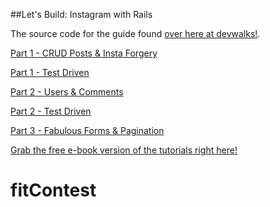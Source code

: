 ##Let's Build: Instagram with Rails

The source code for the guide found [over here at devwalks!](http://www.devwalks.com).

[Part 1 - CRUD Posts & Insta Forgery](http://www.devwalks.com/lets-build-instagram-in-rails-part-1/)

[Part 1 - Test Driven](http://www.devwalks.com/lets-build-instagram-test-driven-with-ruby-on-rails-part-1/)

[Part 2 - Users & Comments](http://www.devwalks.com/lets-build-instagram-with-rails-like-me-and-tell-me-im-beautiful/)

[Part 2 - Test Driven](http://www.devwalks.com/bdd-handbook-lets-build-instagram-with-rails-part-2/)

[Part 3 - Fabulous Forms & Pagination](http://www.devwalks.com/lets-build-instagram-part-3-fabulous-forms-pleasant-pagination/)

[Grab the free e-book version of the tutorials right here!](https://www.dropbox.com/s/9vq430e9s3q7pu8/Let%27s%20Build%20Instagram%20with%20Ruby%20on%20Rails%20-%20Free%20Edition.pdf?dl=0)
# fitContest
